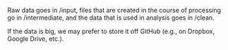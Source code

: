 Raw data goes in /input, files that are created in the course of processing go in /intermediate, and the data that is used in analysis goes in /clean.

If the data is big, we may prefer to store it off GitHub (e.g., on Dropbox, Google Drive, etc.).
